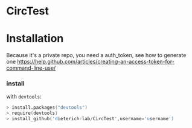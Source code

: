 # CircTest
# Installation
Because it's a private repo, you need a auth_token, see how to generate one https://help.github.com/articles/creating-an-access-token-for-command-line-use/

### install
with `devtools`:

```S
> install.packages("devtools")
> require(devtools)
> install_github('dieterich-lab/CircTest',username='username')
```
